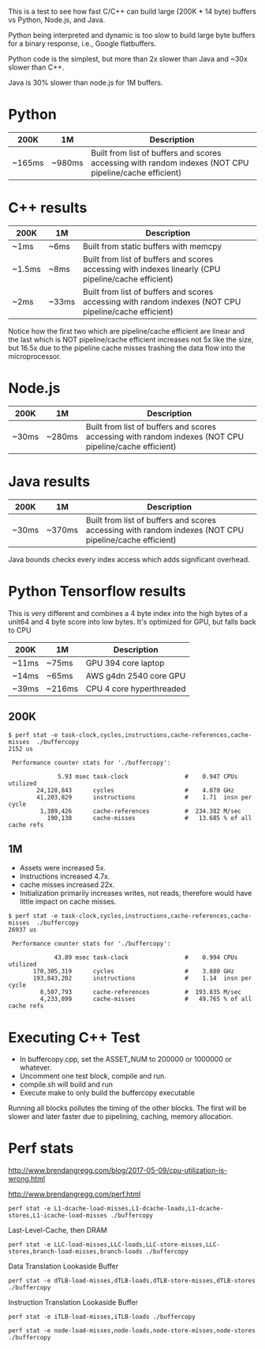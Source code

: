 This is a test to see how fast C/C++ can build large (200K * 14 byte) buffers vs Python, Node.js, and Java.

Python being interpreted and dynamic is too slow to build large byte buffers for a binary response, i.e., Google flatbuffers.

Python code is the simplest, but more than 2x slower than Java and ~30x slower than C++.

Java is 30% slower than node.js for 1M buffers.

# Python

200K   | 1M     | Description
-------|--------|--------------
~165ms | ~980ms | Built from list of buffers and scores accessing with random indexes (NOT CPU pipeline/cache efficient)

# C++ results

200K   | 1M    | Description
-------|-------|--------------
~1ms   |~6ms   | Built from static buffers with memcpy
~1.5ms |~8ms   | Built from list of buffers and scores accessing with indexes linearly (CPU pipeline/cache efficient)
~2ms   |~33ms  | Built from list of buffers and scores accessing with random indexes (NOT CPU pipeline/cache efficient)

Notice how the first two which are pipeline/cache efficient are linear and the last which is NOT pipeline/cache efficient increases not 5x like the size, but 16.5x due to the pipeline cache misses trashing the data flow into the microprocessor.

# Node.js

200K   | 1M     | Description
-------|--------|--------------
~30ms  | ~280ms | Built from list of buffers and scores accessing with random indexes (NOT CPU pipeline/cache efficient)

# Java results

200K  | 1M    | Description
------|-------|--------------
~30ms |~370ms | Built from list of buffers and scores accessing with random indexes (NOT CPU pipeline/cache efficient)

Java bounds checks every index access which adds significant overhead.

# Python Tensorflow results

This is very different and combines a 4 byte index into the high bytes of a unit64 and 4 byte score into low bytes.
It's optimized for GPU, but falls back to CPU

200K  | 1M    | Description
------|-------|--------------
~11ms |~75ms  | GPU 394 core laptop
~14ms |~65ms  | AWS g4dn 2540 core GPU
~39ms |~216ms | CPU 4 core hyperthreaded


## 200K

```
$ perf stat -e task-clock,cycles,instructions,cache-references,cache-misses  ./buffercopy
2152 us

 Performance counter stats for './buffercopy':

              5.93 msec task-clock                #    0.947 CPUs utilized          
        24,128,843      cycles                    #    4.070 GHz                    
        41,203,829      instructions              #    1.71  insn per cycle         
         1,389,426      cache-references          #  234.382 M/sec                  
           190,138      cache-misses              #   13.685 % of all cache refs
```

## 1M
* Assets were increased 5x.
* Instructions increased 4.7x.
* cache misses increased 22x.
* Initialization primarily increases writes, not reads, therefore would have little impact on cache misses.
```
$ perf stat -e task-clock,cycles,instructions,cache-references,cache-misses  ./buffercopy
26937 us

 Performance counter stats for './buffercopy':

             43.89 msec task-clock                #    0.994 CPUs utilized          
       170,305,319      cycles                    #    3.880 GHz                    
       193,843,202      instructions              #    1.14  insn per cycle         
         8,507,793      cache-references          #  193.835 M/sec                  
         4,233,899      cache-misses              #   49.765 % of all cache refs    
```

# Executing C++ Test

* In buffercopy.cpp, set the ASSET_NUM to 200000 or 1000000 or whatever.
* Uncomment one test block, compile and run.
* compile.sh will build and run
* Execute make to only build the buffercopy executable

Running all blocks pollutes the timing of the other blocks.
The first will be slower and later faster due to pipelining, caching, memory allocation.


# Perf stats

http://www.brendangregg.com/blog/2017-05-09/cpu-utilization-is-wrong.html

http://www.brendangregg.com/perf.html


```
perf stat -e L1-dcache-load-misses,L1-dcache-loads,L1-dcache-stores,L1-icache-load-misses ./buffercopy
```
Last-Level-Cache, then DRAM
```
perf stat -e LLC-load-misses,LLC-loads,LLC-store-misses,LLC-stores,branch-load-misses,branch-loads ./buffercopy
```
Data Translation Lookaside Buffer
```
perf stat -e dTLB-load-misses,dTLB-loads,dTLB-store-misses,dTLB-stores ./buffercopy
```
Instruction Translation Lookaside Buffer
```
perf stat -e iTLB-load-misses,iTLB-loads ./buffercopy
```

```
perf stat -e node-load-misses,node-loads,node-store-misses,node-stores ./buffercopy
```
